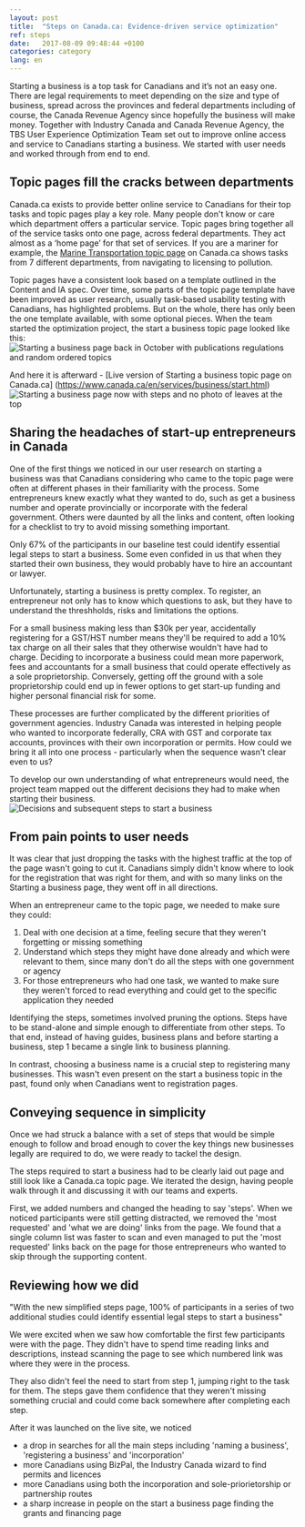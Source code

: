 ```yaml
---
layout: post
title:  "Steps on Canada.ca: Evidence-driven service optimization"
ref: steps
date:   2017-08-09 09:48:44 +0100
categories: category
lang: en
---
```

Starting a business is a top task for Canadians and it’s not an easy one. There are legal requirements to meet depending on the size and type of business, spread across the provinces and federal departments including of course, the Canada Revenue Agency since hopefully the business will make money. Together with Industry Canada and Canada Revenue Agency, the TBS User Experience Optimization Team set out to improve online access and service to Canadians starting a business. We started with user needs and worked through from end to end.  

## Topic pages fill the cracks between departments 

Canada.ca exists to provide better online service to Canadians for their top tasks and topic pages play a key role. Many people don't know or care which department offers a particular service. Topic pages bring together all of the service tasks onto one page, across federal departments. They act almost as a ‘home page’ for that set of services. If you are a mariner for example, the [Marine Transportation topic page](https://www.canada.ca/en/services/transport/marine.html) on Canada.ca shows tasks from 7 different departments, from navigating to licensing to pollution. 

Topic pages have a consistent look based on a template outlined in the Content and IA spec. Over time, some parts of the topic page template have been improved as user research, usually task-based usability testing with Canadians, has highlighted problems. But on the whole, there has only been the one template available, with some optional pieces. When the team started the optimization project, the start a business topic page looked like this: 
![Starting a business page back in October with publications regulations and random ordered topics](/images/Starting_topic_Oct2016_567x523.png "Starting a business topic page in October 2016")

And here it is afterward - [Live version of Starting a business topic page on Canada.ca]  (https://www.canada.ca/en/services/business/start.html)
![Starting a business page now with steps and no photo of leaves at the top](/images/Starting_template_Aug2017_599x492.png  "Starting a business topic page on Canada.ca in simplified Steps template")

## Sharing the headaches of start-up entrepreneurs in Canada
One of the first things we noticed in our user research on starting a business was that Canadians considering who came to the topic page were often at different phases in their familiarity with the process. Some entrepreneurs knew exactly what they wanted to do, such as get a business number and operate provincially or incorporate with the federal government. Others were daunted by all the links and content, often looking for a checklist to try to avoid missing something important.

Only 67% of the participants in our baseline test could identify essential legal steps to start a business. Some even confided in us that when they started their own business, they would probably have to hire an accountant or lawyer.

Unfortunately, starting a business is pretty complex. To register, an entrepreneur not only has to know which questions to ask, but they have to understand the threshholds, risks and limitations the options.

For a small business making less than $30k per year, accidentally registering for a GST/HST number means they'll be required to add a 10% tax charge on all their sales that they otherwise wouldn't have had to charge. Deciding to incorporate a business could mean more paperwork, fees and accountants for a small business that could operate effectively as a sole proprietorship. Conversely, getting off the ground with a sole proprietorship could end up in fewer options to get start-up funding and higher personal financial risk for some.

These processes are further complicated by the different priorities of government agencies. Industry Canada was interested in helping people who wanted to incorporate federally, CRA with GST and corporate tax accounts, provinces with their own incorporation or permits. How could we bring it all into one process - particularly when the sequence wasn't clear even to us?

To develop our own understanding of what entrepreneurs would need, the project team mapped out the different decisions they had to make when starting their business.
![Decisions and subsequent steps to start a business](/images/Starting_a_business_decisions_Nov2016_1194x818.png  "Decision points to start a business")

## From pain points to user needs
It was clear that just dropping the tasks with the highest traffic at the top of the page wasn't going to cut it. Canadians simply didn't know where to look for the registration that was right for them, and with so many links on the Starting a business page, they went off in all directions. 

When an entrepreneur came to the topic page, we needed to make sure they could:
1. Deal with one decision at a time, feeling secure that they weren't forgetting or missing something
2. Understand which steps they might have done already and which were relevant to them, since many don't do all the steps with one government or agency
3. For those entrepreneurs who had one task, we wanted to make sure they weren't forced to read everything and could get to the specific application they needed

Identifying the steps, sometimes involved pruning the options. Steps have to be stand-alone and simple enough to differentiate from other steps. To that end, instead of having guides, business plans and before starting a business, step 1 became a single link to business planning. 

In contrast, choosing a business name is a crucial step to registering many businesses. This wasn't even present on the start a business topic in the past, found only when Canadians went to registration pages. 

## Conveying sequence in simplicity
Once we had struck a balance with a set of steps that would be simple enough to follow and broad enough to cover the key things new businesses legally are required to do, we were ready to tackel the design.

The steps required to start a business had to be clearly laid out page and still look like a Canada.ca topic page. We iterated the design, having people walk through it and discussing it with our teams and experts.

First, we added numbers and changed the heading to say 'steps'. When we noticed participants were still getting distracted, we removed the 'most requested' and 'what we are doing' links from the page. We found that a single column list was faster to scan and even managed to put the 'most requested' links back on the page for those entrepreneurs who wanted to skip through the supporting content.

## Reviewing how we did
"With the new simplified steps page, 100% of participants in a series of two additional studies could identify essential legal steps to start a business"

We were excited when we saw how comfortable the first few participants were with the page. They didn't have to spend time reading links and descriptions, instead scanning the page to see which numbered link was where they were in the process.

They also didn't feel the need to start from step 1, jumping right to the task for them. The steps gave them confidence that they weren't missing something crucial and could come back somewhere after completing each step.

After it was launched on the live site, we noticed 
- a drop in searches for all the main steps including 'naming a business', 'registering a business' and 'incorporation'
- more Canadians using BizPal, the Industry Canada wizard to find permits and licences
- more Canadians using both the incorporation and sole-priorietorship or partnership routes
- a sharp increase in people on the start a business page finding the grants and financing page
